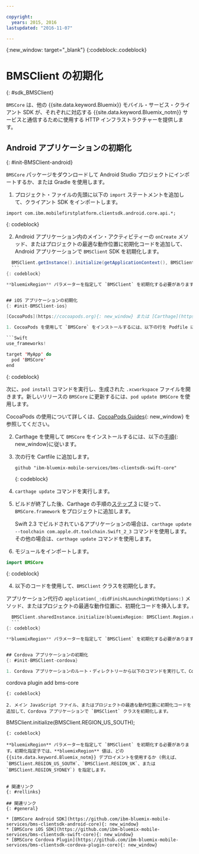 ```yaml
---

copyright:
  years: 2015, 2016
lastupdated: "2016-11-07"

---
```

{:new_window: target="_blank"}
{:codeblock:.codeblock}

# BMSClient の初期化
{: #sdk_BMSClient}

`BMSCore` は、他の {{site.data.keyword.Bluemix}} モバイル・サービス・クライアント SDK が、それぞれに対応する {{site.data.keyword.Bluemix_notm}} サービスと通信するために使用する HTTP インフラストラクチャーを提供します。


## Android アプリケーションの初期化
{: #init-BMSClient-android}

`BMSCore` パッケージをダウンロードして Android Studio プロジェクトにインポートするか、または  Gradle を使用します。

1. プロジェクト・ファイルの先頭に以下の `import` ステートメントを追加して、クライアント SDK をインポートします。

  ```
  import com.ibm.mobilefirstplatform.clientsdk.android.core.api.*;
  ```
  {: codeblock}

2. Android アプリケーション内のメイン・アクティビティーの `onCreate` メソッド、またはプロジェクトの最適な動作位置に初期化コードを追加して、Android アプリケーションで `BMSClient` SDK を初期化します。

  ```Java
	BMSClient.getInstance().initialize(getApplicationContext(), BMSClient.REGION_US_SOUTH); // Make sure that you point to your region
	```
  {: codeblock}

  **bluemixRegion** パラメーターを指定して `BMSClient` を初期化する必要があります。初期化指定子では、**bluemixRegion** 値は、どの {{site.data.keyword.Bluemix_notm}} デプロイメントを使用するか (例えば、`BMSClient.REGION_US_SOUTH`、`BMSClient.REGION_UK`、または `BMSClient.REGION_SYDNEY`) を指定します。


## iOS アプリケーションの初期化
{: #init-BMSClient-ios}

[CocoaPods](https://cocoapods.org){: new_window} または [Carthage](https://github.com/Carthage/Carthage){: new_window} を使用して、`BMSCore` パッケージを取得できます。

1. CocoaPods を使用して `BMSCore` をインストールするには、以下の行を Podfile に追加します。プロジェクトにまだ Podfile がない場合は、`pod init` コマンドを使用してください。

  ```Swift
  use_frameworks!

  target 'MyApp' do
    pod 'BMSCore'
  end
  ```
  {: codeblock}

  次に、`pod install` コマンドを実行し、生成された `.xcworkspace` ファイルを開きます。新しいリリースの `BMSCore` に更新するには、`pod update BMSCore` を使用します。

  CocoaPods の使用について詳しくは、[CocoaPods Guides](https://guides.cocoapods.org/using/index.html){: new_window} を参照してください。

2. Carthage を使用して `BMSCore` をインストールするには、以下の[手順](https://github.com/Carthage/Carthage#getting-started){: new_window}に従います。

  1. 次の行を Cartfile に追加します。

      ```
      github "ibm-bluemix-mobile-services/bms-clientsdk-swift-core"
      ```
      {: codeblock}

  2. `carthage update` コマンドを実行します。

  3. ビルドが終了した後、Carthage の手順の[ステップ 3](https://github.com/Carthage/Carthage#getting-started) に従って、`BMSCore.framework` をプロジェクトに追加します。

      Swift 2.3 でビルドされているアプリケーションの場合は、`carthage update --toolchain com.apple.dt.toolchain.Swift_2_3` コマンドを使用します。その他の場合は、`carthage update` コマンドを使用します。

3. モジュールをインポートします。

  ```Swift
  import BMSCore
  ```
  {: codeblock}

4. 以下のコードを使用して、`BMSClient` クラスを初期化します。

  アプリケーション代行の `application(_:didFinishLaunchingWithOptions:)` メソッド、またはプロジェクトの最適な動作位置に、初期化コードを挿入します。

  ```Swift
    BMSClient.sharedInstance.initialize(bluemixRegion: BMSClient.Region.usSouth) // Make sure that you point to your region
    ```
  {: codeblock}

  **bluemixRegion** パラメーターを指定して `BMSClient` を初期化する必要があります。初期化指定子では、**bluemixRegion** 値は、どの {{site.data.keyword.Bluemix_notm}} デプロイメントを使用するか (例えば、`BMSClient.Region.usSouth`、 `BMSClient.Region.unitedKingdom`、または `BMSClient.Region.sydney`) を指定します。


## Cordova アプリケーションの初期化
{: #init-BMSClient-cordova}

1. Cordova アプリケーションのルート・ディレクトリーから以下のコマンドを実行して、Cordova プラグインを追加します。

  ```
  cordova plugin add bms-core
  ```
  {: codeblock}

2. メイン JavaScript ファイル、またはプロジェクトの最適な動作位置に初期化コードを追加して、Cordova アプリケーションで `BMSClient` クラスを初期化します。

  ```
  BMSClient.initialize(BMSClient.REGION_US_SOUTH);
  ```
  {: codeblock}
	
  **bluemixRegion** パラメーターを指定して `BMSClient` を初期化する必要があります。初期化指定子では、**bluemixRegion** 値は、どの {{site.data.keyword.Bluemix_notm}} デプロイメントを使用するか (例えば、`BMSClient.REGION_US_SOUTH`、`BMSClient.REGION_UK`、または `BMSClient.REGION_SYDNEY`) を指定します。


# 関連リンク
{: #rellinks}

## 関連リンク
{: #general}

* [BMSCore Android SDK](https://github.com/ibm-bluemix-mobile-services/bms-clientsdk-android-core){: new_window}
* [BMSCore iOS SDK](https://github.com/ibm-bluemix-mobile-services/bms-clientsdk-swift-core){: new_window}
* [BMSCore Cordova Plugin](https://github.com/ibm-bluemix-mobile-services/bms-clientsdk-cordova-plugin-core){: new_window}
